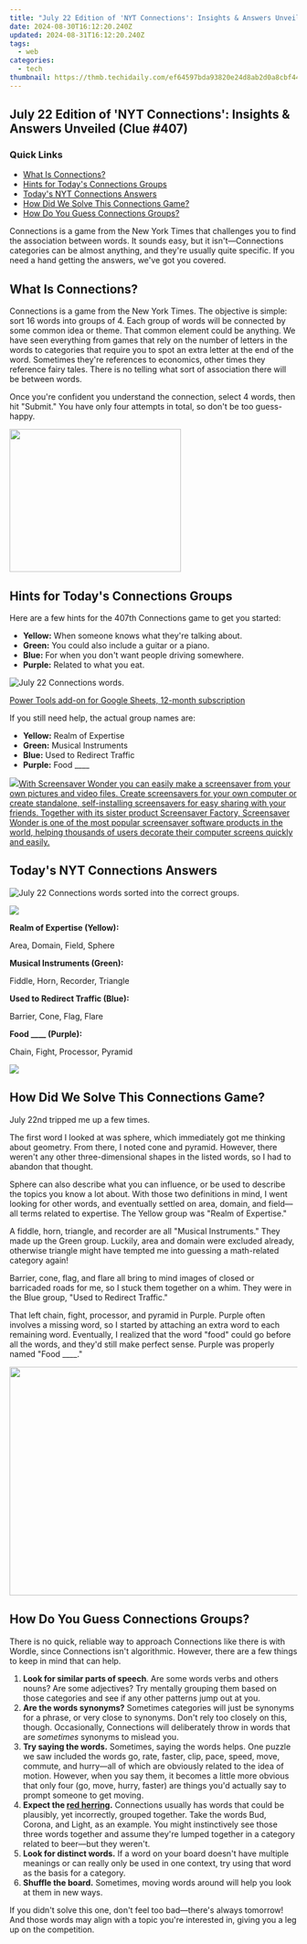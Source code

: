```yaml
---
title: "July 22 Edition of 'NYT Connections': Insights & Answers Unveiled (Clue #407)"
date: 2024-08-30T16:12:20.240Z
updated: 2024-08-31T16:12:20.240Z
tags:
  - web
categories:
  - tech
thumbnail: https://thmb.techidaily.com/ef64597bda93820e24d8ab2d0a8cbf446e80301b9ceb1303c686c48229c6eca3.jpg
---
```


## July 22 Edition of 'NYT Connections': Insights & Answers Unveiled (Clue #407)

### Quick Links

* [What Is Connections?](https://facebook-video-content.techidaily.com/2024-approved-deciphering-instagram-video-glitches-and-finding-silence-free-viewing/)
* [Hints for Today's Connections Groups](https://video-capture.techidaily.com/from-novice-to-pro-your-complete-screencast-journey/)
* [Today's NYT Connections Answers](https://visual-screen-recording.techidaily.com/realtime-replay-recorder/)
* [How Did We Solve This Connections Game?](https://youtube-webster.techidaily.com/approved-creating-dynamic-content-with-youtube-playlist-embedding/)
* [How Do You Guess Connections Groups?](https://technical-tips.techidaily.com/insightful-guide-decoding-what-it-means-to-assign-a-tag-to-an-item-or-person/)

 Connections is a game from the New York Times that challenges you to find the association between words. It sounds easy, but it isn't—Connections categories can be almost anything, and they're usually quite specific. If you need a hand getting the answers, we've got you covered.

##  What Is Connections?

 Connections is a game from the New York Times. The objective is simple: sort 16 words into groups of 4\. Each group of words will be connected by some common idea or theme. That common element could be anything. We have seen everything from games that rely on the number of letters in the words to categories that require you to spot an extra letter at the end of the word. Sometimes they're references to economics, other times they reference fairy tales. There is no telling what sort of association there will be between words.

 Once you're confident you understand the connection, select 4 words, then hit "Submit." You have only four attempts in total, so don't be too guess-happy.

<!-- affiliate ads begin -->
<a href="https://homestyler.sjv.io/c/5597632/2044747/22993" target="_top" id="2044747"><img src="//a.impactradius-go.com/display-ad/22993-2044747" border="0" alt="" width="300" height="250"/></a><img height="0" width="0" src="https://imp.pxf.io/i/5597632/2044747/22993" style="position:absolute;visibility:hidden;" border="0" />
<!-- affiliate ads end -->
##  Hints for Today's Connections Groups

 Here are a few hints for the 407th Connections game to get you started:

* **Yellow:** When someone knows what they're talking about.
* **Green:** You could also include a guitar or a piano.
* **Blue:** For when you don't want people driving somewhere.
* **Purple:** Related to what you eat.

![July 22 Connections words.](https://static1.howtogeekimages.com/wordpress/wp-content/uploads/2024/07/july-22-connections.png) 

<!-- affiliate ads begin -->
<a href="https://secure.2checkout.com/order/checkout.php?PRODS=4721564&QTY=1&AFFILIATE=108875&CART=1">Power Tools add-on for Google Sheets, 12-month subscription</a>
<!-- affiliate ads end -->
 If you still need help, the actual group names are:

* **Yellow:** Realm of Expertise
* **Green:** Musical Instruments
* **Blue:** Used to Redirect Traffic
* **Purple:** Food \_\_\_\_

<!-- affiliate ads begin -->
<a href="https://secure.2checkout.com/order/checkout.php?PRODS=195080&QTY=1&AFFILIATE=108875&CART=1"><img src="https://www.blumentals.net/scrwonder/images/screensaver-software.png" border="0">With Screensaver Wonder you can easily make a screensaver from your own pictures and video files. Create screensavers for your own computer or create standalone, self-installing screensavers for easy sharing with your friends. Together with its sister product Screensaver Factory, Screensaver Wonder is one of the most popular screensaver software products in the world, helping thousands of users decorate their computer screens quickly and easily.</a>
<!-- affiliate ads end -->
##  Today's NYT Connections Answers

![July 22 Connections words sorted into the correct groups.](https://static1.howtogeekimages.com/wordpress/wp-content/uploads/2024/07/july-22-connections-filled.png) 

<!-- affiliate ads begin -->
<a href="https://store.movavi.com/affiliate.php?ACCOUNT=MOVAVI&AFFILIATE=108875&PATH=https%3A%2F%2Fwww.movavi.com%3FAFFILIATE%3D108875%26RESOURCE%3DBanner%2B728x90"><img src="https://mcusercontent.com/0885a03ded3d480dca9287f12/images/2e76fe6a-3010-1b37-7846-f34ff9c6b4ca.png" border="0"></a>
<!-- affiliate ads end -->
**Realm of Expertise (Yellow):** 

 Area, Domain, Field, Sphere

**Musical Instruments (Green):** 

 Fiddle, Horn, Recorder, Triangle

**Used to Redirect Traffic (Blue):** 

 Barrier, Cone, Flag, Flare

**Food \_\_\_\_ (Purple):** 

 Chain, Fight, Processor, Pyramid

<!-- affiliate ads begin -->
<a href="https://shop.mondly.com/affiliate.php?ACCOUNT=ATISTUDI&AFFILIATE=108875&PATH=https%3A%2F%2Fwww.mondly.com%3FAFFILIATE%3D108875%26RESOURCE%3D%2BGeneral%2B970x90%2B"><img src="https://secure.avangate.com/images/merchant/69c418c33ec2e1a4267fa9bb77fa1428/general-970x90.gif" border="0"></a>
<!-- affiliate ads end -->
##  How Did We Solve This Connections Game?

 July 22nd tripped me up a few times. 

 The first word I looked at was sphere, which immediately got me thinking about geometry. From there, I noted cone and pyramid. However, there weren't any other three-dimensional shapes in the listed words, so I had to abandon that thought. 

 Sphere can also describe what you can influence, or be used to describe the topics you know a lot about. With those two definitions in mind, I went looking for other words, and eventually settled on area, domain, and field—all terms related to expertise. The Yellow group was "Realm of Expertise."

 A fiddle, horn, triangle, and recorder are all "Musical Instruments." They made up the Green group. Luckily, area and domain were excluded already, otherwise triangle might have tempted me into guessing a math-related category again! 

 Barrier, cone, flag, and flare all bring to mind images of closed or barricaded roads for me, so I stuck them together on a whim. They were in the Blue group, "Used to Redirect Traffic." 

 That left chain, fight, processor, and pyramid in Purple. Purple often involves a missing word, so I started by attaching an extra word to each remaining word. Eventually, I realized that the word "food" could go before all the words, and they'd still make perfect sense. Purple was properly named "Food \_\_\_\_." 

<!-- affiliate ads begin -->
<a href="https://aidotcom.pxf.io/c/5597632/2086436/19576" target="_top" id="2086436"><img src="//a.impactradius-go.com/display-ad/19576-2086436" border="0" alt="" width="1500" height="400"/></a><img height="0" width="0" src="https://imp.pxf.io/i/5597632/2086436/19576" style="position:absolute;visibility:hidden;" border="0" />
<!-- affiliate ads end -->
##  How Do You Guess Connections Groups?

 There is no quick, reliable way to approach Connections like there is with Wordle, since Connections isn't algorithmic. However, there are a few things to keep in mind that can help.

1. **Look for similar parts of speech**. Are some words verbs and others nouns? Are some adjectives? Try mentally grouping them based on those categories and see if any other patterns jump out at you.
2. **Are the words synonyms?** Sometimes categories will just be synonyms for a phrase, or very close to synonyms. Don't rely too closely on this, though. Occasionally, Connections will deliberately throw in words that are _sometimes_ synonyms to mislead you.
3. **Try saying the words.** Sometimes, saying the words helps. One puzzle we saw included the words go, rate, faster, clip, pace, speed, move, commute, and hurry—all of which are obviously related to the idea of motion. However, when you say them, it becomes a little more obvious that only four (go, move, hurry, faster) are things you'd actually say to prompt someone to get moving.
4. **Expect the [red herring](https://www.merriam-webster.com/dictionary/red%20herring).** Connections usually has words that could be plausibly, yet incorrectly, grouped together. Take the words Bud, Corona, and Light, as an example. You might instinctively see those three words together and assume they're lumped together in a category related to beer—but they weren't.
5. **Look for distinct words.** If a word on your board doesn't have multiple meanings or can really only be used in one context, try using that word as the basis for a category.
6. **Shuffle the board.** Sometimes, moving words around will help you look at them in new ways.

 If you didn't solve this one, don't feel too bad—there's always tomorrow! And those words may align with a topic you're interested in, giving you a leg up on the competition.

<ins class="adsbygoogle"
     style="display:block"
     data-ad-format="autorelaxed"
     data-ad-client="ca-pub-7571918770474297"
     data-ad-slot="1223367746"></ins>



<ins class="adsbygoogle"
     style="display:block"
     data-ad-client="ca-pub-7571918770474297"
     data-ad-slot="8358498916"
     data-ad-format="auto"
     data-full-width-responsive="true"></ins>


